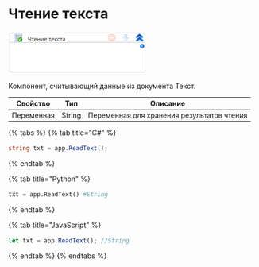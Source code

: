 # Чтение текста

![](../../../../resources/activities/basic/myoffice/text/image-807.png)

Компонент, считывающий данные из документа Текст.

| Свойство   | Тип    | Описание                                   |
| ---------- | ------ | ------------------------------------------ |
| Переменная | String | Переменная для хранения результатов чтения |

{% tabs %}
{% tab title="C#" %}
```csharp
string txt = app.ReadText();
```
{% endtab %}

{% tab title="Python" %}
```python
txt = app.ReadText() #String
```
{% endtab %}

{% tab title="JavaScript" %}
```javascript
let txt = app.ReadText(); //String
```
{% endtab %}
{% endtabs %}
